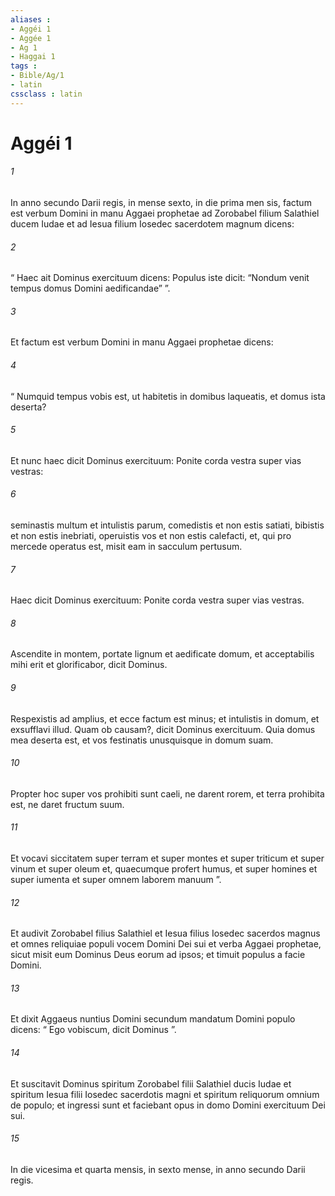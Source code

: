 ```yaml
---
aliases : 
- Aggéi 1
- Aggée 1
- Ag 1
- Haggai 1
tags : 
- Bible/Ag/1
- latin
cssclass : latin
---
```


# Aggéi 1

###### 1
In anno secundo Darii regis, in mense sexto, in die prima men sis, factum est verbum Domini in manu Aggaei prophetae ad Zorobabel filium Salathiel ducem Iudae et ad Iesua filium Iosedec sacerdotem magnum dicens: 
###### 2
“ Haec ait Dominus exercituum dicens: Populus iste dicit: “Nondum venit tempus domus Domini aedificandae” ”. 
###### 3
Et factum est verbum Domini in manu Aggaei prophetae dicens: 
###### 4
“ Numquid tempus vobis est, ut habitetis in domibus laqueatis, et domus ista deserta? 
###### 5
Et nunc haec dicit Dominus exercituum: Ponite corda vestra super vias vestras: 
###### 6
seminastis multum et intulistis parum, comedistis et non estis satiati, bibistis et non estis inebriati, operuistis vos et non estis calefacti, et, qui pro mercede operatus est, misit eam in sacculum pertusum. 
###### 7
Haec dicit Dominus exercituum: Ponite corda vestra super vias vestras. 
###### 8
Ascendite in montem, portate lignum et aedificate domum, et acceptabilis mihi erit et glorificabor, dicit Dominus. 
###### 9
Respexistis ad amplius, et ecce factum est minus; et intulistis in domum, et exsufflavi illud. Quam ob causam?, dicit Dominus exercituum. Quia domus mea deserta est, et vos festinatis unusquisque in domum suam. 
###### 10
Propter hoc super vos prohibiti sunt caeli, ne darent rorem, et terra prohibita est, ne daret fructum suum. 
###### 11
Et vocavi siccitatem super terram et super montes et super triticum et super vinum et super oleum et, quaecumque profert humus, et super homines et super iumenta et super omnem laborem manuum ”.
###### 12
Et audivit Zorobabel filius Salathiel et Iesua filius Iosedec sacerdos magnus et omnes reliquiae populi vocem Domini Dei sui et verba Aggaei prophetae, sicut misit eum Dominus Deus eorum ad ipsos; et timuit populus a facie Domini.
###### 13
Et dixit Aggaeus nuntius Domini secundum mandatum Domini populo dicens: “ Ego vobiscum, dicit Dominus ”. 
###### 14
Et suscitavit Dominus spiritum Zorobabel filii Salathiel ducis Iudae et spiritum Iesua filii Iosedec sacerdotis magni et spiritum reliquorum omnium de populo; et ingressi sunt et faciebant opus in domo Domini exercituum Dei sui. 
###### 15
In die vicesima et quarta mensis, in sexto mense, in anno secundo Darii regis.
